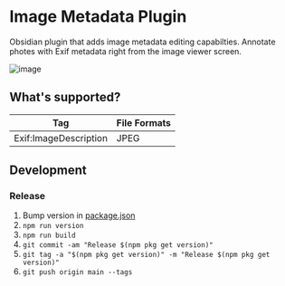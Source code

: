 # Image Metadata Plugin

Obsidian plugin that adds image metadata editing capabilties. Annotate photes with Exif metadata right from the image viewer screen.

![image](https://github.com/alexeiskachykhin/obsidian-image-metadata-plugin/assets/2787454/889c89b8-1eca-4dd5-9634-6bc1e19ee3f8)

## What's supported?

| Tag                   | File Formats |
| --------------------- | ------------ |
| Exif:ImageDescription | JPEG         |

## Development

### Release

1. Bump version in [package.json](./package.json)
1. `npm run version`
1. `npm run build`
1. `git commit -am "Release $(npm pkg get version)"`
1. `git tag -a "$(npm pkg get version)" -m "Release $(npm pkg get version)"`
1. `git push origin main --tags`
